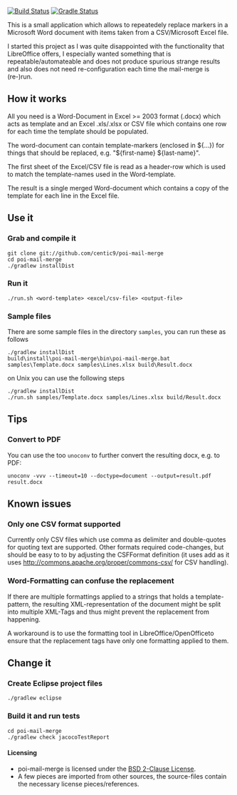 [![Build Status](https://travis-ci.org/centic9/poi-mail-merge.svg)](https://travis-ci.org/centic9/poi-mail-merge) [![Gradle Status](https://gradleupdate.appspot.com/centic9/poi-mail-merge/status.svg?branch=master)](https://gradleupdate.appspot.com/centic9/poi-mail-merge/status)

This is a small application which allows to repeatedely replace markers in a Microsoft Word document with items taken from a CSV/Microsoft Excel file. 

I started this project as I was quite disappointed with the functionality that LibreOffice offers, I especially wanted something that is repeatable/automateable
and does not produce spurious strange results and also does not need re-configuration each time the mail-merge is (re-)run.

## How it works

All you need is a Word-Document in Excel >= 2003 format (.docx) which acts as template and an Excel .xls/.xlsx or CSV file which contains one row for each time the template should be populated.

The word-document can contain template-markers (enclosed in ${...}) for things that should be replaced, e.g. "${first-name} ${last-name}".

The first sheet of the Excel/CSV file is read as a header-row which is used to match the template-names used in the Word-template.

The result is a single merged Word-document which contains a copy of the template for each line in the Excel file.

## Use it

### Grab and compile it

    git clone git://github.com/centic9/poi-mail-merge
    cd poi-mail-merge
    ./gradlew installDist

### Run it

    ./run.sh <word-template> <excel/csv-file> <output-file>

### Sample files

There are some sample files in the directory `samples`, you can run these as follows

    ./gradlew installDist
	build\install\poi-mail-merge\bin\poi-mail-merge.bat samples\Template.docx samples\Lines.xlsx build\Result.docx

on Unix you can use the following steps

    ./gradlew installDist
	./run.sh samples/Template.docx samples/Lines.xlsx build/Result.docx
	
## Tips

### Convert to PDF

You can use the too ```unoconv``` to further convert the resulting docx, e.g. to PDF:

    unoconv -vvv --timeout=10 --doctype=document --output=result.pdf result.docx

## Known issues

### Only one CSV format supported

Currently only CSV files which use comma as delimiter and double-quotes for quoting text are supported. Other formats required code-changes, but should be easy to to by adjusting the CSFFormat definition (it uses add as it uses http://commons.apache.org/proper/commons-csv/ for CSV handling).

### Word-Formatting can confuse the replacement

If there are multiple formattings applied to a strings that holds a template-pattern, the resulting XML-representation of the document might be split into multiple XML-Tags and thus might prevent the replacement from happening. 

A workaround is to use the formatting tool in LibreOffice/OpenOfficeto ensure that the replacement tags have only one formatting applied to them. 

## Change it

### Create Eclipse project files

    ./gradlew eclipse

### Build it and run tests

    cd poi-mail-merge
    ./gradlew check jacocoTestReport

#### Licensing

* poi-mail-merge is licensed under the [BSD 2-Clause License].
* A few pieces are imported from other sources, the source-files contain the necessary license pieces/references.

[BSD 2-Clause License]: http://www.opensource.org/licenses/bsd-license.php
